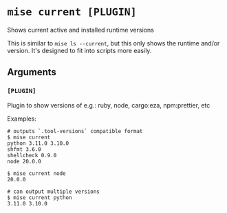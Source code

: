 # `mise current [PLUGIN]`

Shows current active and installed runtime versions

This is similar to `mise ls --current`, but this only shows the runtime
and/or version. It's designed to fit into scripts more easily.

## Arguments

### `[PLUGIN]`

Plugin to show versions of e.g.: ruby, node, cargo:eza, npm:prettier, etc

Examples:

    # outputs `.tool-versions` compatible format
    $ mise current
    python 3.11.0 3.10.0
    shfmt 3.6.0
    shellcheck 0.9.0
    node 20.0.0

    $ mise current node
    20.0.0

    # can output multiple versions
    $ mise current python
    3.11.0 3.10.0
